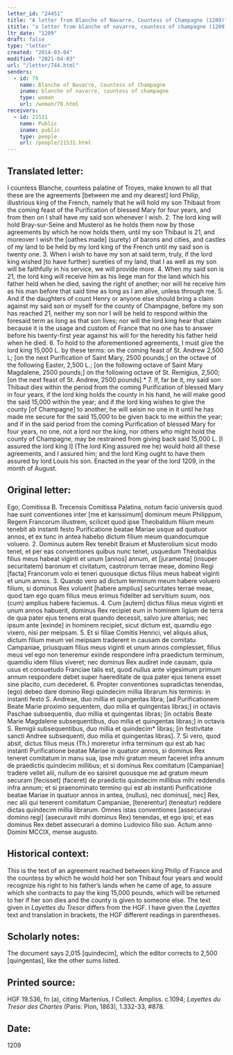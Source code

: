```yaml
---
letter_id: "24451"
title: "A letter from Blanche of Navarre, Countess of Champagne (1209)"
ititle: "a letter from blanche of navarre, countess of champagne (1209)"
ltr_date: "1209"
draft: false
type: "letter"
created: "2014-03-04"
modified: "2021-04-03"
url: "/letter/744.html"
senders:
  - id: 78
    name: Blanche of Navarre, Countess of Champagne
    iname: blanche of navarre, countess of champagne
    type: woman
    url: /woman/78.html
receivers:
  - id: 21531
    name: Public
    iname: public
    type: people
    url: /people/21531.html
---
```

<h2> Translated letter:</h2>I countess Blanche, countess palatine of Troyes, make known to all that these are the agreements [between me and my dearest] lord Philip, illustrious king of the French, namely that he will hold my son Thibaut from the coming feast of the Purification of blessed Mary for four years, and from then on I shall have my said son whenever I wish.
2.  The lord king will hold Bray-sur-Seine and Musterol as he holds them now by those agreements by which he now holds them, until my son Thibaut is 21, and moreover I wish the [oathes made] (surety) of barons and cities, and castles of my land to be held by my lord king of the French until my said son is twenty one.
3.  When I wish to have my son at said term, truly, if the lord king wished [to have further} sureties of my land, that I as well as my son will be faithfully in his service, we will provide more.
4.  When my said son is 21, the lord king will receive him as his liege man for the land which his father held when he died, saving the right of another; nor will he receive him as his man before that said time as long as I am alive, unless through me.
5.  And if the daughters of count Henry or anyone else should bring a claim against my said son or myself for the county of Champagne, before my son has reached 21, neither my son nor I will be held to respond within the foresaid term as long as that son lives; nor will the lord king hear that claim because it is the usage and custom of France that no one has to answer before his twenty-first year against his will for the heredity his father held when he died.
6.  To hold to the aforementioned agreements, I must give the lord king 15,000 L. by these terms:  on the coming feast of St. Andrew 2,500 L; [on the next Purification of Saint Mary, 2500 pounds;] on the octave of the following Easter, 2,500 L.; [on the following octave of Saint Mary Magdalene, 2500 pounds;] on the following octave of St. Remigius, 2,500; [on the next feast of St. Andrew, 2500 pounds].*
7.  If, far be it, my said son Thibaut dies within the period from the coming Purification of blessed Mary in four years, if the lord king holds the county in his hand, he will make good the said 15,000 within the year; and if the lord king wishes to give the county [of Champagne] to another, he will seisin no one in it until he has made me secure for the said 15,000 to be given back to me within the year; and if in the said period from the coming Purification of blessed Mary for four years, no one, not a lord nor the king, nor others who might hold the county of Champagne, may be restrained from giving back said 15,000 L.
[I assured the lord king I] (The lord King assured me he) would hold all these agreements, and I assured him; and the lord King ought to have them assured by lord Louis his son.
Enacted in the year of the lord 1209, in the month of August.
<h2 class="mt-4"> Original letter:</h2>Ego, Comitissa B. Trecensis Comitissa Palatina, notum facio universis quod hae sunt conventiones inter [me et karissimum] dominum meum Philippum, Regem Francorum illustrem, scilicet quod ipse Theobaldum filium meum tenebit ab instanti festo Purificatione beatae Mariae usque ad quatuor annos, et ex tunc in antea habebo dictum filium meum quandocumque voluero.
2.  Dominus autem Rex tenebit Braium et Musterolium sicut modo tenet, et per eas conventiones quibus nunc tenet, usquedum Theobaldus filius meus habeat viginti et unum [annos] annum, et [juramenta] (insuper securitatem) baronum et civitatum, castrorum terrae meae, domino Regi [facta] Francorum volo ei teneri quousque dictus filius meus habeat viginti et unum annos.
3.  Quando vero ad dictum terminum meum habere voluero filium, si dominus Rex voluerit [habere amplius] securitates terrae meae, quod tam ego quam filius meus erimus fideliter ad servitium suum, nos (cum) amplius habere faciemus.
4.  Cum [autem] dictus filius meus viginti et unum annos habuerit, dominus Rex recipiet eum in hominem ligium de terra de qua pater ejus tenens erat quando decessit, salvo jure alterius; nec ipsum ante [exinde] in hominem recipiet, sicut dictum est, quamdiu ego vixero, nisi per meipsam.
5.  Et si filiae Comitis Henrici, vel aliquis alius, dictum filium meum vel meipsam traderent in causam de comitatu Campaniae, priusquam filius meus viginti et unum annos complesset, filius meus vel ego non teneremur exinde respondere infra praedictum terminum, quamdiu idem filius viveret; nec dominus Rex audiret inde causam, quia usus et consuetudo Franciae talis est, quod nullus ante vigesimum primum annum respondere debet super haereditate de qua pater ejus tenens esset sine placito, cum decederet.
6.  Propter conventiones supradictas tenendas, (ego) debeo dare domino Regi quindecim millia librarum his terminis:  in instanti festo S. Andreae, duo millia et quingentas libra; [ad Purificationem Beate Marie proximo sequentem, duo milia et quingentas libras;] in octavis Paschae subsequentis, duo millia et quingentas libras; [in octabis Beate Marie Magdalene subsequentibus, duo milia et quingentas libras;] in octavis S. Remigii subsequentibus, duo millia et quindecim* libras; [in festivitate sancti Andree subsequenti, duo milia et quingentas libras].
7.  Si vero, quod absit, dictus filius meus (Th.) moreretur infra terminum qui est ab hac instanti Purificatione beatae Mariae in quatuor annos, si dominus Rex teneret comitatum in manu sua, ipse mihi gratum meum faceret infra annum de praedictis quindecim millibus; et si dominus Rex comitatum [Campaniae] tradere vellet alii, nullum de eo saisiret quousque me ad gratum meum securam [fecisset] (faceret) de praedictis quindecim millibus mihi reddendis infra annum; et si praenominato termino qui est ab instanti Purificatione beatae Mariae in quatuor annos in antea, (nullus), nec dominus[, nec] Rex, nec alii qui tenerent comitatum Campaniae, [tenerentur] (teneatur) reddere dictas quindecim millia librarum.
Omnes istas conventiones [assecuravi domino regi] (asecuravit mihi dominus Rex) tenendas, et ego ipsi; et eas dominus Rex debet assecurari a domino Ludovico filio suo.  Actum anno Domini MCCIX, mense augusto.
<h2 class="mt-4"> Historical context:</h2><p>This is the text of an agreement reached between king Philip of France and the countess by which he would hold her son Thibaut four years and would recognize his right to his father’s lands when he came of age, to assure which she contracts to pay the king 15,000 pounds, which will be returned to her if her son dies and the county is given to someone else. The text given in <em>Layettes du Tresor</em> differs from the HGF. I have given the <em>Layettes</em> text and translation in brackets, the HGF different readings in parentheses.</p><h2 class="mt-4"> Scholarly notes:</h2>The document says 2,015 [quindecim], which the editor corrects to 2,500 [quingentas], like the other sums listed.
<h2 class="mt-4"> Printed source:</h2><p>HGF 19.536, fn (a), citing Martenius, I Collect. Ampliss. c.1094; <em>Layettes du Tresor des Chartes</em> (Paris: Plon, 1863), 1.332-33, #878.</p><h2 class="mt-4"> Date:</h2>1209